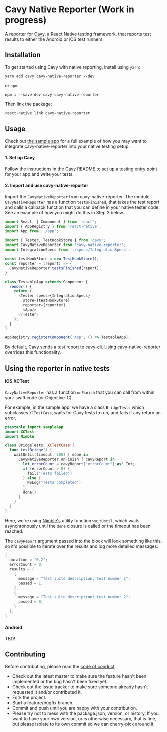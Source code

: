 # Cavy Native Reporter (Work in progress)
A reporter for [Cavy], a React Native testing framework, that reports test
results to either the Android or iOS test runners.

## Installation
To get started using Cavy with native reporting, install using `yarn`:

    yarn add cavy cavy-native-reporter --dev

or `npm`:

    npm i --save-dev cavy cavy-native-reporter

Then link the package:

    react-native link cavy-native-reporter

## Usage

Check out [the sample app](https://github.com/pixielabs/cavy-native-reporter/tree/master/sampleApp)
for a full example of how you may want to integrate cavy-native-reporter into
your native testing setup.

#### 1. Set up Cavy

Follow the instructions in the [Cavy] README to set up a testing entry point
for your app and write your tests.

#### 2. Import and use cavy-native-reporter

Import the `CavyNativeReporter` from cavy-native-reporter. The module
`CavyNativeReporter` has a function `testsFinished`, that takes the test report
and calls a callback function that you can define in your native tester code.
See an example of how you might do this in Step 3 below.

```js
import React, { Component } from 'react';
import { AppRegistry } from 'react-native';
import App from './app';

import { Tester, TestHookStore } from 'cavy';
import CavyNativeReporter from 'cavy-native-reporter';
import IntegrationSpecs from './specs/IntegrationSpecs';

const testHookStore = new TestHookStore();
const reporter = (report) => {
  CavyNativeReporter.testsFinished(report);
}

class TestableApp extends Component {
  render() {
    return (
      <Tester specs={IntegrationSpecs}
        store={testHookStore}
        reporter={reporter}  
        <App/>
      </Tester>
    );
  }
}

AppRegistry.registerComponent('App', () => TestableApp);
```

By default, Cavy sends a test report to [cavy-cli][cli]. Using
cavy-native-reporter overrides this functionality.

## Using the reporter in native tests

#### iOS XCTest
`CavyNativeReporter` has a function `onFinish` that you can call from within
your swift code (or Objective-C).

For example, in the sample app, we have a class `BridgeTests` which subclasses
`XCTestCase`, waits for Cavy tests to run, and fails if any return an error.

```swift
@testable import sampleApp
import XCTest
import Nimble

class BridgeTests: XCTestCase {
  func testBridge() {
    waitUntil(timeout: 100) { done in
      CavyNativeReporter.onFinish { cavyReport in
        let errorCount = cavyReport["errorCount"] as! Int;
        if (errorCount > 0) {
          fail("Tests failed")
        } else {
          NSLog("Tests completed")
        }
        done()
      }
    }
  }
}
```

Here, we're using [Nimble's](https://github.com/Quick/Nimble) utility function
`waitUntil`, which waits asynchronously until the `done` closure is called or
the timeout has been reached.

The `cavyReport` argument passed into the block will look something like this,
so it's possible to iterate over the results and log more detailed messages:

```swift
{
  duration = "0.2";
  errorCount = 0;
  results = (
    {
      message = "Test suite description: test number 1";
      passed = 1;
    },
    {
      message = "Test suite description: test number 2";
      passed = 0;
    }
  );
}
```

#### Android

TBD!

## Contributing
Before contributing, please read the [code of conduct](CODE_OF_CONDUCT.md).
- Check out the latest master to make sure the feature hasn't been implemented
  or the bug hasn't been fixed yet.
- Check out the issue tracker to make sure someone already hasn't requested it
  and/or contributed it.
- Fork the project.
- Start a feature/bugfix branch.
- Commit and push until you are happy with your contribution.
- Please try not to mess with the package.json, version, or history. If you
  want to have your own version, or is otherwise necessary, that is fine, but
  please isolate to its own commit so we can cherry-pick around it.

[cavy]: https://github.com/pixielabs/cavy
[cli]: https://github.com/pixielabs/cavy-cli
